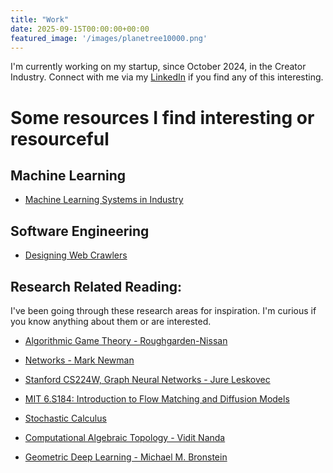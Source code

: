 ```yaml
---
title: "Work"
date: 2025-09-15T00:00:00+00:00
featured_image: '/images/planetree10000.png'
---
```


I'm currently working on my startup, since October 2024, in the Creator Industry. Connect with me via my [LinkedIn](https://www.linkedin.com/in/yi-yao-t-9719301a3) if you find any of this interesting.

# Some resources I find interesting or resourceful

## Machine Learning

- [Machine Learning Systems in Industry](https://eugeneyan.com/start-here)


## Software Engineering 

- [Designing Web Crawlers](https://www.hellointerview.com/learn/system-design/problem-breakdowns/web-crawler)

## Research Related Reading:

I've been going through these research areas for inspiration. I'm curious if you know anything about them or are interested.

- [Algorithmic Game Theory - Roughgarden-Nissan](https://www.columbia.edu/~ck2945/files/algorithmic-game-theory.pdf)

- [Networks - Mark Newman](https://api.pageplace.de/preview/DT0400.9780192527493_A35502485/preview-9780192527493_A35502485.pdf)

- [Stanford CS224W, Graph Neural Networks - Jure Leskovec](https://web.stanford.edu/class/cs224w)

- [MIT 6.S184: Introduction to Flow Matching and Diffusion Models](https://diffusion.csail.mit.edu)

- [Stochastic Calculus](https://www.math.uchicago.edu/~lawler/finbook.pdf)

- [Computational Algebraic Topology - Vidit Nanda](https://people.maths.ox.ac.uk/nanda/cat)

- [Geometric Deep Learning - Michael M. Bronstein](https://geometricdeeplearning.com/book)

